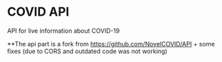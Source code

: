 # COVID API
API for live information about COVID-19

**The api part is a fork from https://github.com/NovelCOVID/API + some fixes (due to CORS and outdated code was not working)

